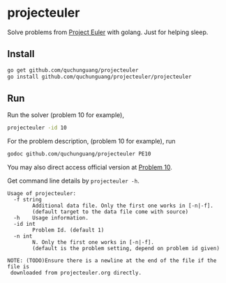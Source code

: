 projecteuler
============

Solve problems from [Project Euler](http://projecteuler.net) with golang.
Just for helping sleep.

Install
--------

```sh
go get github.com/quchunguang/projecteuler
go install github.com/quchunguang/projecteuler/projecteuler
```

Run
---

Run the solver (problem 10 for example),

```sh
projecteuler -id 10
```

For the problem description, (problem 10 for example), run

```sh
godoc github.com/quchunguang/projecteuler PE10
```

You may also direct access official version at [Problem 10](https://projecteuler.net/problem=10).

Get command line details by ` projecteuler -h `.

```
Usage of projecteuler:
  -f string
        Additional data file. Only the first one works in [-n|-f].
        (default target to the data file come with source)
  -h    Usage information.
  -id int
        Problem Id. (default 1)
  -n int
        N. Only the first one works in [-n|-f].
        (default is the problem setting, depend on problem id given)

NOTE: (TODO)Ensure there is a newline at the end of the file if the file is
 downloaded from projecteuler.org directly.
```
